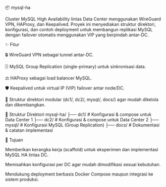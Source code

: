 📦 mysql-ha

Cluster MySQL High Availability lintas Data Center menggunakan WireGuard VPN, HAProxy, dan Keepalived.
Proyek ini menyediakan struktur direktori, konfigurasi, dan contoh deployment untuk membangun replikasi MySQL dengan failover otomatis menggunakan VIP yang berpindah antar-DC.

✨ Fitur

🔒 WireGuard VPN sebagai tunnel antar-DC.

🗄️ MySQL Group Replication (single-primary) untuk sinkronisasi data.

⚖️ HAProxy sebagai load balancer MySQL.

🛡️ Keepalived untuk virtual IP (VIP) failover antar node/DC.

📂 Struktur direktori modular (dc1/, dc2/, mysql/, docs/) agar mudah dikelola dan dikembangkan.

📂 Struktur Direktori
mysql-ha/
├── dc1/                  # Konfigurasi & compose untuk Data Center 1
├── dc2/                  # Konfigurasi & compose untuk Data Center 2
├── mysql/                # Konfigurasi MySQL (Group Replication)
├── docs/                 # Dokumentasi & catatan implementasi

🚀 Tujuan

Memberikan kerangka kerja (scaffold) untuk eksperimen dan implementasi MySQL HA lintas DC.

Memisahkan konfigurasi per DC agar mudah dimodifikasi sesuai kebutuhan.

Mendukung deployment berbasis Docker Compose maupun integrasi ke sistem produksi.